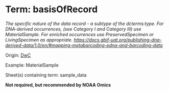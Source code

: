 # Term: basisOfRecord

*The specific nature of the data record - a subtype of the dcterms:type. For DNA-derived occurrences, (see Category I and Category III) use MaterialSample. For enriched occurrences use PreservedSpecimen or LivingSpecimen as appropriate. https://docs.gbif-uat.org/publishing-dna-derived-data/1.0/en/#mapping-metabarcoding-edna-and-barcoding-data*

Origin: [DwC](https://dwc.tdwg.org/list/)

Example: MaterialSample

Sheet(s) containing term: sample_data

**Not required, but recommended by NOAA Omics**